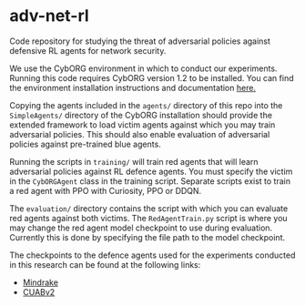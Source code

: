 # adv-net-rl
Code repository for studying the threat of adversarial policies against defensive RL agents for network security.

We use the CybORG environment in which to conduct our experiments. Running this code requires CybORG version 1.2 to be installed. You can find the environment installation instructions and documentation [here.](https://github.com/cage-challenge/CybORG/tree/cage-challenge-1)

Copying the agents included in the `agents/` directory of this repo into the `SimpleAgents/` directory of the CybORG installation should provide the extended framework to load victim agents against which you may train adversarial policies. This should also enable evaluation of adversarial policies against pre-trained blue agents.

Running the scripts in `training/` will train red agents that will learn adversarial policies against RL defence agents. You must specify the victim in the ```CybORGAgent``` class in the training script. Separate scripts exist to train a red agent with PPO with Curiosity, PPO or DDQN.

The `evaluation/` directory contains the script with which you can evaluate red agents against both victims. The ```RedAgentTrain.py``` script is where you may change the red agent model checkpoint to use during evaluation. Currently this is done by specifying the file path to the model checkpoint.

The checkpoints to the defence agents used for the experiments conducted in this research can be found at the following links:
- [Mindrake](https://github.com/alan-turing-institute/cage-challenge-1-public)
- [CUABv2](https://github.com/mprhode/cyborg-submission-CUABv2)



